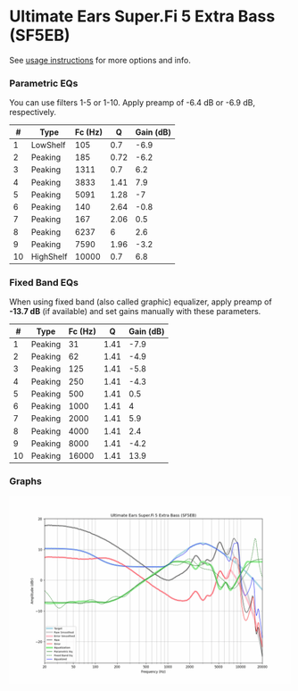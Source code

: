 # Ultimate Ears Super.Fi 5 Extra Bass (SF5EB)
See [usage instructions](https://github.com/jaakkopasanen/AutoEq#usage) for more options and info.

### Parametric EQs
You can use filters 1-5 or 1-10. Apply preamp of -6.4 dB or -6.9 dB, respectively.

|   # | Type      |   Fc (Hz) |    Q |   Gain (dB) |
|-----|-----------|-----------|------|-------------|
|   1 | LowShelf  |       105 | 0.7  |        -6.9 |
|   2 | Peaking   |       185 | 0.72 |        -6.2 |
|   3 | Peaking   |      1311 | 0.7  |         6.2 |
|   4 | Peaking   |      3833 | 1.41 |         7.9 |
|   5 | Peaking   |      5091 | 1.28 |        -7   |
|   6 | Peaking   |       140 | 2.64 |        -0.8 |
|   7 | Peaking   |       167 | 2.06 |         0.5 |
|   8 | Peaking   |      6237 | 6    |         2.6 |
|   9 | Peaking   |      7590 | 1.96 |        -3.2 |
|  10 | HighShelf |     10000 | 0.7  |         6.8 |

### Fixed Band EQs
When using fixed band (also called graphic) equalizer, apply preamp of **-13.7 dB** (if available) and set gains manually with these parameters.

|   # | Type    |   Fc (Hz) |    Q |   Gain (dB) |
|-----|---------|-----------|------|-------------|
|   1 | Peaking |        31 | 1.41 |        -7.9 |
|   2 | Peaking |        62 | 1.41 |        -4.9 |
|   3 | Peaking |       125 | 1.41 |        -5.8 |
|   4 | Peaking |       250 | 1.41 |        -4.3 |
|   5 | Peaking |       500 | 1.41 |         0.5 |
|   6 | Peaking |      1000 | 1.41 |         4   |
|   7 | Peaking |      2000 | 1.41 |         5.9 |
|   8 | Peaking |      4000 | 1.41 |         2.4 |
|   9 | Peaking |      8000 | 1.41 |        -4.2 |
|  10 | Peaking |     16000 | 1.41 |        13.9 |

### Graphs
![](./Ultimate%20Ears%20Super.Fi%205%20Extra%20Bass%20(SF5EB).png)
